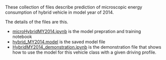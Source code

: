 These collection of files describe prediction of microscopic energy consumption of hybrid vehicle in model year of 2014.

The details of the files are this.

* [microHybridMY2014.ipynb](microHybridMY2014.ipynb) is the model prepration and training notebook
* [hybrid_MY2014.model](hybrid_MY2014.model) is the saved model file
* [HybridMY2014_demonstration.ipynb](HybridMY2014_demonstration.ipynb) is the demonstration file that shows how to use the model for this vehicle class with a given driving profile.

